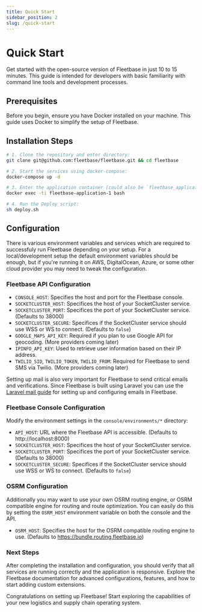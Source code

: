 ```yaml
---
title: Quick Start
sidebar_position: 2
slug: /quick-start
---
```


# Quick Start

Get started with the open-source version of Fleetbase in just 10 to 15 minutes. This guide is intended for developers with basic familiarity with command line tools and development processes.

## Prerequisites

Before you begin, ensure you have Docker installed on your machine. This guide uses Docker to simplify the setup of Fleetbase.

## Installation Steps

```bash
# 1. Clone the repository and enter directory:
git clone git@github.com:fleetbase/fleetbase.git && cd fleetbase

# 2. Start the services using docker-compose:
docker-compose up -d

# 3. Enter the application container (could also be `fleetbase_application_1`):
docker exec -ti fleetbase-application-1 bash

# 4. Run the Deploy script:
sh deploy.sh
```
## Configuration

There is various environment variables and services which are required to successfuly run Fleetbase depending on your setup. For a local/development setup the default environment variables should be enough, but if you're running it on AWS, DigitalOcean, Azure, or some other cloud provider you may need to tweak the configuration.

### Fleetbase API Configuration

- `CONSOLE_HOST`: Specifies the host and port for the Fleetbase console.
- `SOCKETCLUSTER_HOST`: Specifices the host of your SocketCluster service.
- `SOCKETCLUSTER_PORT`: Specifices the port of your SocketCluster service. (Defaults to 38000)
- `SOCKETCLUSTER_SECURE`: Specifices if the SocketCluster service should use WSS or WS to connect. (Defaults to `false`)
- `GOOGLE_MAPS_API_KEY`: Required if you plan to use Google API for geocoding. (More providers coming later)
- `IPINFO_API_KEY`: Used to retrieve user information based on their IP address.
- `TWILIO_SID`, `TWILIO_TOKEN`, `TWILIO_FROM`: Required for Fleetbase to send SMS via Twilio. (More providers coming later)

Setting up mail is also very important for Fleetbase to send critical emails and verifications. Since Fleetbase is built using Laravel you can use the <a href="https://laravel.com/docs/11.x/mail#configuration" target="laravel">Laravel mail guide</a> for setting up and configuring emails in Fleetbase.

### Fleetbase Console Configuration

Modify the environment settings in the `console/environments/*` directory:

- `API_HOST`: URL where the Fleetbase API is accessible. (Defaults to http://localhost:8000)
- `SOCKETCLUSTER_HOST`: Specifices the host of your SocketCluster service.
- `SOCKETCLUSTER_PORT`: Specifices the port of your SocketCluster service. (Defaults to 38000)
- `SOCKETCLUSTER_SECURE`: Specifices if the SocketCluster service should use WSS or WS to connect. (Defaults to `false`)

### OSRM Configuration

Additionally you may want to use your own OSRM routing engine, or OSRM compatible engine for routing and route optimization. You can easily do this by setting the `OSRM_HOST` environment variable on both the console and the API.

- `OSRM_HOST`: Specifies the host for the OSRM compatible routing engine to use. (Defaults to https://bundle.routing.fleetbase.io)

### Next Steps

After completing the installation and configuration, you should verify that all services are running correctly and the application is responsive. Explore the Fleetbase documentation for advanced configurations, features, and how to start adding custom extensions.

Congratulations on setting up Fleetbase! Start exploring the capabilities of your new logistics and supply chain operating system.